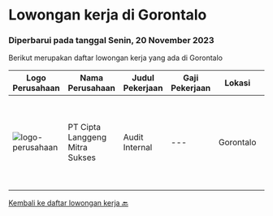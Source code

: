 
  # Lowongan kerja di Gorontalo

  ### Diperbarui pada tanggal Senin, 20 November 2023

  Berikut merupakan daftar lowongan kerja yang ada di Gorontalo

  |Logo Perusahaan | Nama Perusahaan | Judul Pekerjaan | Gaji Pekerjaan | Lokasi | Deskripsi | Tanggal diunggah | Pranala |
  | -------------- | --------------- | --------------- | --------- | --------- | -------------- | ------- | ----------- |
  |![logo-perusahaan](https://i.ibb.co/sqvTCh9/112815900-stock-vector-no-image-available-icon-flat-vector.webp)|PT Cipta Langgeng Mitra Sukses|Audit Internal|---|Gorontalo|Kualifikasi  Pendidikan S1 Akuntansi Jujur disiplin dalam bekerja Memahami terkait audit internal Berpengalaman/Tidak berpengalaman Umur dibawah 28...|Jumat, 03 November 2023|https://www.jobstreet.co.id/id/job/audit-internal-4518690?token=0~396aa8ec-3154-4026-8dab-f8ff8f9bb588&sectionRank=1&jobId=jobstreet-id-job-4518690|


  [Kembali ke daftar lowongan kerja 🔙](../README.md#daftar-lowongan-kerja)
  